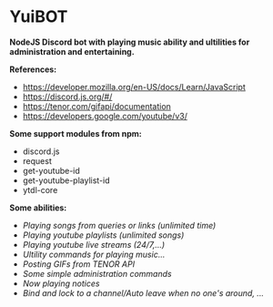# YuiBOT

**NodeJS Discord bot with playing music ability and ultilities for administration and entertaining.**

**References:**
 - https://developer.mozilla.org/en-US/docs/Learn/JavaScript 
 - https://discord.js.org/#/ 
 - https://tenor.com/gifapi/documentation 
 - https://developers.google.com/youtube/v3/ 
 
**Some support modules from npm:**
 - discord.js
 - request
 - get-youtube-id
 - get-youtube-playlist-id 
 - ytdl-core
 
**Some abilities:**
 - *Playing songs from queries or links (unlimited time)* 
 - *Playing youtube playlists (unlimited songs)*
 - *Playing youtube live streams (24/7,...)*
 - *Ultility commands for playing music...*
 - *Posting GIFs from TENOR API*
 - *Some simple administration commands*
 - *Now playing notices* 
 - *Bind and lock to a channel/Auto leave when no one's around, ...*



